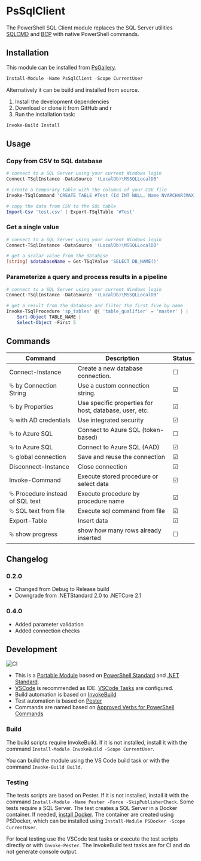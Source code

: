 # PsSqlClient

The PowerShell SQL Client module replaces the SQL Server utilities [SQLCMD](https://docs.microsoft.com/de-de/sql/tools/sqlcmd-utility) and [BCP](https://docs.microsoft.com/en-us/sql/tools/BCP-utility) with native PowerShell commands.

## Installation

This module can be installed from [PsGallery](https://www.powershellgallery.com/packages/PsSqlClient).

```powershell
Install-Module -Name PsSqlClient -Scope CurrentUser
```

Alternatively it can be build and installed from source.

1. Install the development dependencies
2. Download or clone it from GitHub and r
3. Run the installation task:

```powershell
Invoke-Build Install
```

## Usage

### Copy from CSV to SQL database

```powershell
# connect to a SQL Server using your current Windows login
Connect-TSqlInstance -DataSource '(LocalDb)\MSSQLLocalDB'

# create a temporary table with the columns of your CSV file
Invoke-TSqlCommand 'CREATE TABLE #Test (Id INT NULL, Name NVARCHAR(MAX))'

# copy the data from CSV to the SQL table
Import-Csv 'test.csv' | Export-TSqlTable '#Test'
```

### Get a single value

```powershell
# connect to a SQL Server using your current Windows login
Connect-TSqlInstance -DataSource '(LocalDb)\MSSQLLocalDB'

# get a scalar value from the database
[string] $databaseName = Get-TSqlValue 'SELECT DB_NAME()'
```

### Parameterize a query and process results in a pipeline

```powershell
# connect to a SQL Server using your current Windows login
Connect-TSqlInstance -DataSource '(LocalDb)\MSSQLLocalDB'

# get a result from the database and filter the first five by name
Invoke-TSqlProcedure 'sp_tables' @{ 'table_qualifier' = 'master' } |
    Sort-Object TABLE_NAME |
    Select-Object -First 5
```

## Commands

| Command                                | Description                                            | Status  |
| -------------------------------------- | ------------------------------------------------------ | ------- |
| Connect-Instance                       | Create a new database connection.                      | &#9744; |
| &#11185; by Connection String          | Use a custom connection string.                        | &#9745; |
| &#11185; by Properties                 | Use specific properties for host, database, user, etc. | &#9745; |
| &#11185; with AD credentials           | Use integrated security                                | &#9745; |
| &#11185; to Azure SQL                  | Connect to Azure SQL (token-based)                     | &#9744; |
| &#11185; to Azure SQL                  | Connect to Azure SQL (AAD)                             | &#9745; |
| &#11185; global connection             | Save and reuse the connection                          | &#9745; |
| Disconnect-Instance                    | Close connection                                       | &#9745; |
| Invoke-Command                         | Execute stored procedure or select data                | &#9745; |
| &#11185; Procedure instead of SQL text | Execute procedure by procedure name                    | &#9745; |
| &#11185; SQL text from file            | Execute sql command from file                          | &#9745; |
| Export-Table                           | Insert data                                            | &#9745; |
| &#11185; show progress                 | show how many rows already inserted                    | &#9744; |

## Changelog

### 0.2.0

- Changed from Debug to Release build
- Downgrade from .NETStandard 2.0 to .NETCore 2.1

### 0.4.0

- Added parameter validation
- Added connection checks

## Development

![CI](https://github.com/abbgrade/PsSqlClient/workflows/CI/badge.svg)

- This is a [Portable Module](https://docs.microsoft.com/de-de/powershell/scripting/dev-cross-plat/writing-portable-modules?view=powershell-7) based on [PowerShell Standard](https://github.com/powershell/powershellstandard) and [.NET Standard](https://docs.microsoft.com/en-us/dotnet/standard/net-standard).
- [VSCode](https://code.visualstudio.com) is recommended as IDE. [VSCode Tasks](https://code.visualstudio.com/docs/editor/tasks) are configured.
- Build automation is based on [InvokeBuild](https://github.com/nightroman/Invoke-Build)
- Test automation is based on [Pester](https://pester.dev)
- Commands are named based on [Approved Verbs for PowerShell Commands](https://docs.microsoft.com/de-de/powershell/scripting/developer/cmdlet/approved-verbs-for-windows-powershell-commands)

### Build

The build scripts require InvokeBuild. If it is not installed, install it with the command `Install-Module InvokeBuild -Scope CurrentUser`.

You can build the module using the VS Code build task or with the command `Invoke-Build Build`.

### Testing

The tests scripts are based on Pester. If it is not installed, install it with the command `Install-Module -Name Pester -Force -SkipPublisherCheck`. Some tests require a SQL Server. The test creates a SQL Server in a Docker container. If needed, [install Docker](https://www.docker.com/get-started). The container are created using PSDocker, which can be installed using `Install-Module PSDocker -Scope CurrentUser`.

For local testing use the VSCode test tasks or execute the test scripts directly or with `Invoke-Pester`.
The InvokeBuild test tasks are for CI and do not generate console output.
